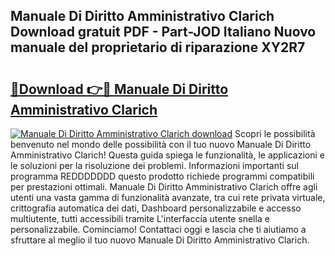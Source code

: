 ## Manuale Di Diritto Amministrativo Clarich Download gratuit PDF - Part-JOD Italiano Nuovo manuale del proprietario di riparazione XY2R7

# <h2><a href="http://dfbny79.blite.top/?on=Manuale+Di+Diritto+Amministrativo+Clarich">🔗Download 👉🔴 Manuale Di Diritto Amministrativo Clarich</a></h2>

[![Manuale Di Diritto Amministrativo Clarich download](https://i.imgur.com/lujVjoI.png)](http://dfbny79.blite.top/?on=Manuale+Di+Diritto+Amministrativo+Clarich)
Scopri le possibilità benvenuto nel mondo delle possibilità con il tuo nuovo Manuale Di Diritto Amministrativo Clarich! Questa guida spiega le funzionalità, le applicazioni e le soluzioni per la risoluzione dei problemi. Informazioni importanti sul programma REDDDDDDD questo prodotto richiede programmi compatibili per prestazioni ottimali. Manuale Di Diritto Amministrativo Clarich offre agli utenti una vasta gamma di funzionalità avanzate, tra cui rete privata virtuale, crittografia automatica dei dati, Dashboard personalizzabile e accesso multiutente, tutti accessibili tramite L'interfaccia utente snella e personalizzabile. Cominciamo! Contattaci oggi e lascia che ti aiutiamo a sfruttare al meglio il tuo nuovo Manuale Di Diritto Amministrativo Clarich.
